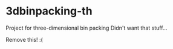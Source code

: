 # 3dbinpacking-th
Project for three-dimensional bin packing
Didn't want that stuff...



Remove this! :(

